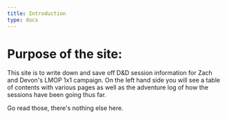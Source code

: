 ```yaml
---
title: Introduction
type: docs
---
```


# Purpose of the site:
This site is to write down and save off D&D session information for Zach and Devon's LMOP 1x1 campaign.  On the left hand side you will see a table of contents with various pages as well as the adventure log of how the sessions have been going thus far.


Go read those, there's nothing else here.